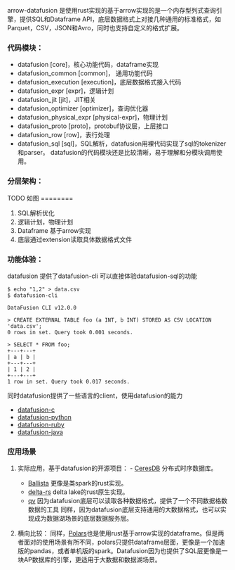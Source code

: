 arrow-datafusion 是使用rust实现的基于arrow实现的是一个内存型列式查询引擎，提供SQL和Dataframe API，底层数据格式上对接几种通用的标准格式，如Parquet，CSV，JSON和Avro，同时也支持自定义的格式扩展。

### 代码模块：
- datafusion [core]，核心功能代码，dataframe实现
- datafusion_common [common]， 通用功能代码
- datafusion_execution [execution]，底层数据格式接入代码
- datafusion_expr [expr]，逻辑计划
- datafusion_jit [jit]，JIT相关
- datafusion_optimizer [optimizer]，查询优化器
- datafusion_physical_expr [physical-expr]，物理计划
- datafusion_proto [proto]，protobuf协议层，上层接口
- datafusion_row [row]，表行处理
- datafusion_sql [sql]，SQL解析，datafusion用裸代码实现了sql的tokenizer和parser。
datafusion的代码模块还是比较清晰，易于理解和分模块调用使用。

### 分层架构：
TODO 如图 ========
1. SQL解析优化
2. 逻辑计划，物理计划
3. Dataframe 基于arrow实现
4. 底层通过extension读取具体数据格式文件

### 功能体验：
datafusion 提供了datafusion-cli 可以直接体验datafusion-sql的功能
```
$ echo "1,2" > data.csv
$ datafusion-cli

DataFusion CLI v12.0.0

> CREATE EXTERNAL TABLE foo (a INT, b INT) STORED AS CSV LOCATION 'data.csv';
0 rows in set. Query took 0.001 seconds.

> SELECT * FROM foo;
+---+---+
| a | b |
+---+---+
| 1 | 2 |
+---+---+
1 row in set. Query took 0.017 seconds.
```
同时datafusion提供了一些语言的client，使用datafusion的能力
-   [datafusion-c](https://github.com/datafusion-contrib/datafusion-c)
-   [datafusion-python](https://github.com/apache/arrow-datafusion-python)
-   [datafusion-ruby](https://github.com/datafusion-contrib/datafusion-ruby)
-   [datafusion-java](https://github.com/datafusion-contrib/datafusion-java)

### 应用场景
1. 实际应用，基于datafusion的开源项目：
	- [CeresDB](https://github.com/CeresDB/ceresdb) 分布式时序数据库。
	- [Ballista](https://github.com/apache/arrow-ballista) 更像是类spark的rust实现。
	- [delta-rs](https://github.com/delta-io/delta-rs) delta lake的rust原生实现。
	- [qv](https://github.com/timvw/qv) 因为datafusion底层可以读取各种数据格式，提供了一个不同数据格数数据的工具
	同样，因为datafusion底层支持通用的大数据格式，也可以实现成为数据湖场景的底层数据服务层。

2. 横向比较：
	同样，[Polars](http://pola.rs/)也是使用rust基于arrow实现的dataframe。但是两者面对的使用场景有所不同，polars只提供dataframe层面，更像是一个加速版的pandas，或者单机版的spark。Datafusion因为也提供了SQL层更像是一块AP数据库的引擎，更适用于大数据和数据湖场景。